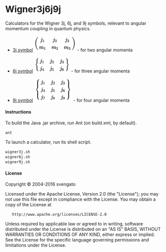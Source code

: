 # Wigner3j6j9j

Calculators for the Wigner 3j, 6j, and 9j symbols,
relevant to angular momentum coupling in quantum physics.

* [3j symbol](https://en.wikipedia.org/wiki/3-j_symbol) ![3j symbol](wigner3j.png "3j Symbol") - for two angular momenta

* [6j symbol](https://en.wikipedia.org/wiki/6-j_symbol) ![6j symbol](wigner6j.png "6j Symbol") - for three angular momenta

* [9j symbol](https://en.wikipedia.org/wiki/9-j_symbol) ![9j symbol](wigner9j.png "9j Symbol") - for four angular momenta

#### Instructions

To build the Java .jar archive, run Ant (on build.xml, by default).
```
ant
```

To launch a calculator, run its shell script.
```
wigner3j.sh
wigner6j.sh
wigner9j.sh
```

#### License

   Copyright &copy; 2004-2016 svengato

   Licensed under the Apache License, Version 2.0 (the "License");
   you may not use this file except in compliance with the License.
   You may obtain a copy of the License at

       http://www.apache.org/licenses/LICENSE-2.0

   Unless required by applicable law or agreed to in writing, software
   distributed under the License is distributed on an "AS IS" BASIS,
   WITHOUT WARRANTIES OR CONDITIONS OF ANY KIND, either express or implied.
   See the License for the specific language governing permissions and
   limitations under the License.
